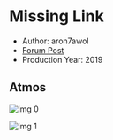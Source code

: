 # Missing Link

* Author: aron7awol
* [Forum Post](https://www.avsforum.com/threads/bass-eq-for-filtered-movies.2995212/post-58322708)
* Production Year: 2019

## Atmos

![img 0](https://i.imgur.com/mfaQCWz.jpg)

![img 1](https://i.imgur.com/GM6nlaN.jpg)

